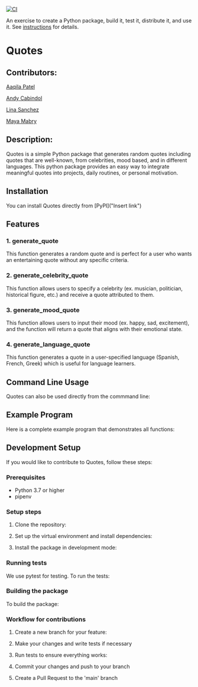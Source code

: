[![CI](https://github.com/software-students-spring2025/3-python-package-package_proj/actions/workflows/build.yaml/badge.svg?branch=run-workflow-on-main)](https://github.com/software-students-spring2025/3-python-package-package_proj/actions/workflows/build.yaml)

An exercise to create a Python package, build it, test it, distribute it, and use it. See [instructions](./instructions.md) for details.

# Quotes

## Contributors:

[Aaqila Patel](https://github.com/aaqilap)

[Andy Cabindol](https://github.com/andycabindol)

[Lina Sanchez](https://github.com/linahsan)

[Maya Mabry](https://github.com/mam10023)

## Description:

Quotes is a simple Python package that generates random quotes including quotes that are well-known, from celebrities, mood based, and in different languages. This python package provides an easy way to integrate meaningful quotes into projects, daily routines, or personal motivation.

## Installation 

You can install Quotes directly from [PyPI]("Insert link")

## Features 

### 1. generate_quote
This function generates a random quote and is perfect for a user who wants an entertaining quote without any specific criteria. 

### 2. generate_celebrity_quote 
This function allows users to specify a celebrity (ex. musician, politician, historical figure, etc.) and receive a quote attributed to them. 

### 3. generate_mood_quote 
This function allows users to input their mood (ex. happy, sad, excitement), and the function will return a quote that aligns with their emotional state. 

### 4. generate_language_quote
This function generates a quote in a user-specified language (Spanish, French, Greek) which is useful for language learners.

## Command Line Usage 
Quotes can also be used directly from the commmand line: 

## Example Program 
Here is a complete example program that demonstrates all functions:

## Development Setup
If you would like to contribute to Quotes, follow these steps: 

### Prerequisites 
- Python 3.7 or higher 
- pipenv 

### Setup steps 
1. Clone the repository: 

2. Set up the virtual environment and install dependencies: 

3. Install the package in development mode: 

### Running tests
We use pytest for testing. To run the tests: 

### Building the package 
To build the package: 

### Workflow for contributions 
1. Create a new branch for your feature: 

2. Make your changes and write tests if necessary 

3. Run tests to ensure everything works: 

4. Commit your changes and push to your branch

5. Create a Pull Request to the 'main' branch

